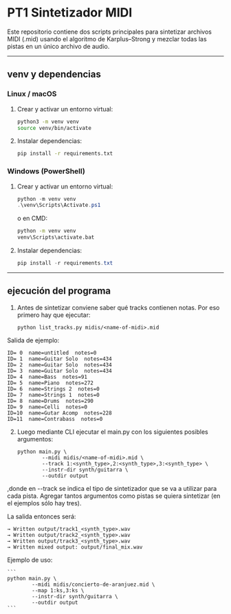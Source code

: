# PT1 Sintetizador MIDI

Este repositorio contiene dos scripts principales para sintetizar archivos MIDI (.mid) usando el algoritmo de Karplus–Strong y mezclar todas las pistas en un único archivo de audio.

---

## venv y dependencias

### Linux / macOS

1. Crear y activar un entorno virtual:

    ```bash
    python3 -m venv venv
    source venv/bin/activate
    ```

2. Instalar dependencias:

    ```bash
    pip install -r requirements.txt
    ```

### Windows (PowerShell)

1. Crear y activar un entorno virtual:

    ```powershell
    python -m venv venv
    .\venv\Scripts\Activate.ps1
    ```

   o en CMD:

    ```cmd
    python -m venv venv
    venv\Scripts\activate.bat
    ```

2. Instalar dependencias:

    ```powershell
    pip install -r requirements.txt
    ```

---

## ejecución del programa

1. Antes de sintetizar conviene saber qué tracks contienen notas. 
Por eso primero hay que ejecutar:

    ```
    python list_tracks.py midis/<name-of-midi>.mid 
    ```

Salida de ejemplo:

    ID= 0  name=untitled  notes=0
    ID= 1  name=Guitar Solo  notes=434
    ID= 2  name=Guitar Solo  notes=434
    ID= 3  name=Guitar Solo  notes=434
    ID= 4  name=Bass  notes=91
    ID= 5  name=Piano  notes=272
    ID= 6  name=Strings 2  notes=0
    ID= 7  name=Strings 1  notes=0
    ID= 8  name=Drums  notes=290
    ID= 9  name=Celli  notes=0
    ID=10  name=Gutar Acomp  notes=228
    ID=11  name=Contrabass  notes=0

2. Luego mediante CLI ejecutar el main.py con los siguientes posibles argumentos:

    ```
    python main.py \
            --midi midis/<name-of-midi>.mid \
            --track 1:<synth_type>,2:<synth_type>,3:<synth_type> \
            --instr-dir synth/guitarra \
            --outdir output
    ```

,donde en --track se indica el tipo de sintetizador que se va a utilizar para cada pista. Agregar tantos argumentos como pistas se quiera sintetizar (en el ejemplos sólo hay tres).

La salida entonces será:

    → Written output/track1_<synth_type>.wav
    → Written output/track2_<synth_type>.wav
    → Written output/track3_<synth_type>.wav
    → Written mixed output: output/final_mix.wav

Ejemplo de uso:

    ```
    python main.py \
            --midi midis/concierto-de-aranjuez.mid \
            --map 1:ks,3:ks \
            --instr-dir synth/guitarra \
            --outdir output
    ```
